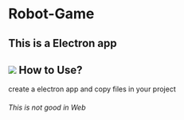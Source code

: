 # Robot-Game
This is a Electron app
----------------------
![](Screenshot.png)
How to Use?
-----------

create a electron app and copy files in your project

###### This is not good in Web
